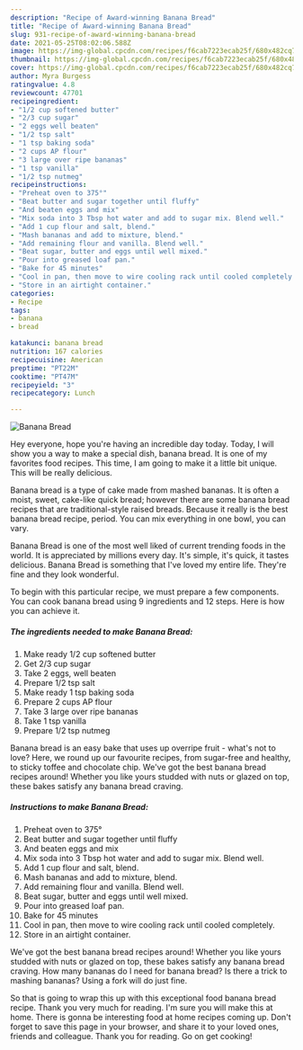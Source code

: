 ```yaml
---
description: "Recipe of Award-winning Banana Bread"
title: "Recipe of Award-winning Banana Bread"
slug: 931-recipe-of-award-winning-banana-bread
date: 2021-05-25T08:02:06.588Z
image: https://img-global.cpcdn.com/recipes/f6cab7223ecab25f/680x482cq70/banana-bread-recipe-main-photo.jpg
thumbnail: https://img-global.cpcdn.com/recipes/f6cab7223ecab25f/680x482cq70/banana-bread-recipe-main-photo.jpg
cover: https://img-global.cpcdn.com/recipes/f6cab7223ecab25f/680x482cq70/banana-bread-recipe-main-photo.jpg
author: Myra Burgess
ratingvalue: 4.8
reviewcount: 47701
recipeingredient:
- "1/2 cup softened butter"
- "2/3 cup sugar"
- "2 eggs well beaten"
- "1/2 tsp salt"
- "1 tsp baking soda"
- "2 cups AP flour"
- "3 large over ripe bananas"
- "1 tsp vanilla"
- "1/2 tsp nutmeg"
recipeinstructions:
- "Preheat oven to 375°"
- "Beat butter and sugar together until fluffy"
- "And beaten eggs and mix"
- "Mix soda into 3 Tbsp hot water and add to sugar mix. Blend well."
- "Add 1 cup flour and salt, blend."
- "Mash bananas and add to mixture, blend."
- "Add remaining flour and vanilla. Blend well."
- "Beat sugar, butter and eggs until well mixed."
- "Pour into greased loaf pan."
- "Bake for 45 minutes"
- "Cool in pan, then move to wire cooling rack until cooled completely."
- "Store in an airtight container."
categories:
- Recipe
tags:
- banana
- bread

katakunci: banana bread 
nutrition: 167 calories
recipecuisine: American
preptime: "PT22M"
cooktime: "PT47M"
recipeyield: "3"
recipecategory: Lunch

---
```



![Banana Bread](https://img-global.cpcdn.com/recipes/f6cab7223ecab25f/680x482cq70/banana-bread-recipe-main-photo.jpg)

Hey everyone, hope you're having an incredible day today. Today, I will show you a way to make a special dish, banana bread. It is one of my favorites food recipes. This time, I am going to make it a little bit unique. This will be really delicious.

Banana bread is a type of cake made from mashed bananas. It is often a moist, sweet, cake-like quick bread; however there are some banana bread recipes that are traditional-style raised breads. Because it really is the best banana bread recipe, period. You can mix everything in one bowl, you can vary.

Banana Bread is one of the most well liked of current trending foods in the world. It is appreciated by millions every day. It's simple, it's quick, it tastes delicious. Banana Bread is something that I've loved my entire life. They're fine and they look wonderful.


To begin with this particular recipe, we must prepare a few components. You can cook banana bread using 9 ingredients and 12 steps. Here is how you can achieve it.

<!--inarticleads1-->

##### The ingredients needed to make Banana Bread:

1. Make ready 1/2 cup softened butter
1. Get 2/3 cup sugar
1. Take 2 eggs, well beaten
1. Prepare 1/2 tsp salt
1. Make ready 1 tsp baking soda
1. Prepare 2 cups AP flour
1. Take 3 large over ripe bananas
1. Take 1 tsp vanilla
1. Prepare 1/2 tsp nutmeg


Banana bread is an easy bake that uses up overripe fruit - what&#39;s not to love? Here, we round up our favourite recipes, from sugar-free and healthy, to sticky toffee and chocolate chip. We&#39;ve got the best banana bread recipes around! Whether you like yours studded with nuts or glazed on top, these bakes satisfy any banana bread craving. 

<!--inarticleads2-->

##### Instructions to make Banana Bread:

1. Preheat oven to 375°
1. Beat butter and sugar together until fluffy
1. And beaten eggs and mix
1. Mix soda into 3 Tbsp hot water and add to sugar mix. Blend well.
1. Add 1 cup flour and salt, blend.
1. Mash bananas and add to mixture, blend.
1. Add remaining flour and vanilla. Blend well.
1. Beat sugar, butter and eggs until well mixed.
1. Pour into greased loaf pan.
1. Bake for 45 minutes
1. Cool in pan, then move to wire cooling rack until cooled completely.
1. Store in an airtight container.


We&#39;ve got the best banana bread recipes around! Whether you like yours studded with nuts or glazed on top, these bakes satisfy any banana bread craving. How many bananas do I need for banana bread? Is there a trick to mashing bananas? Using a fork will do just fine. 

So that is going to wrap this up with this exceptional food banana bread recipe. Thank you very much for reading. I'm sure you will make this at home. There is gonna be interesting food at home recipes coming up. Don't forget to save this page in your browser, and share it to your loved ones, friends and colleague. Thank you for reading. Go on get cooking!
